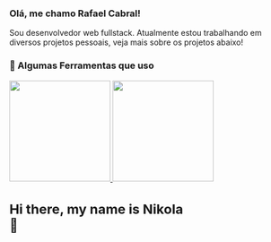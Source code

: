 ### Olá, me chamo Rafael Cabral!
Sou desenvolvedor web fullstack. Atualmente estou trabalhando em diversos
projetos pessoais, veja mais sobre os projetos abaixo!

### :rocket: Algumas Ferramentas que uso
<link rel="stylesheet" href="https://cdn.jsdelivr.net/gh/devicons/devicon@v2.15.1/devicon.min.css">

<div>
<a href="https://github.com/RafaelCabral26">
<img loading="lazy" height="180em" src="https://github-readme-stats.vercel.app/api?username=RafaelCabral26&show_icons=true&hide=contribs,issues&locale=pt-br"/>
<img loading="lazy" height="180em" src="https://github-readme-stats.vercel.app/api/top-langs/?username=RafaelCabral26&locale=pt-br&langs_count=10&layout=compact"/>
<br/>
<svg fill="none" viewBox="0 0 600 300" width="600" height="300" xmlns="http://www.w3.org/2000/svg">
  <foreignObject width="100%" height="100%">
    <div xmlns="http://www.w3.org/1999/xhtml">
      <style>
        @keyframes hi  {
            0% { transform: rotate( 0.0deg) }
           10% { transform: rotate(14.0deg) }
           20% { transform: rotate(-8.0deg) }
           30% { transform: rotate(14.0deg) }
           40% { transform: rotate(-4.0deg) }
           50% { transform: rotate(10.0deg) }
           60% { transform: rotate( 0.0deg) }
          100% { transform: rotate( 0.0deg) }
        }

  .container {
          background-color: black;

          width: 100%;
          height: 300px;

          display: flex;
          justify-content: center;
          align-items: center;
          color: white;

          font-family: -apple-system, BlinkMacSystemFont, "Segoe UI", Roboto, Helvetica, Arial, sans-serif, "Apple Color Emoji", "Segoe UI Emoji", "Segoe UI Symbol";
        }

  .hi {
          animation: hi 1.5s linear -0.5s infinite;
          display: inline-block;
          transform-origin: 70% 70%;
        }

        @media (prefers-reduced-motion) {
          .hi {
            animation: none;
          }
        }
   </style>

   <div class="container">
        <h1>Hi there, my name is Nikola <div class="hi">👋</div></h1>
      </div>
    </div>
  </foreignObject>
</svg>
</div>
